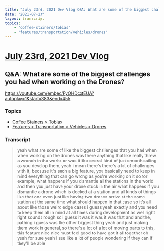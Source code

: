 ```yaml
---
title: "July 23rd, 2021 Dev Vlog Q&A: What are some of the biggest challenges you had when working on the Drones?"
date: "2021-07-23"
layout: transcript
topics:
    - "coffee-stainers/tobias"
    - "features/transportation/vehicles/drones"
---
```

# [July 23rd, 2021 Dev Vlog](../2021-07-23.md)
## Q&A: What are some of the biggest challenges you had when working on the Drones?
https://youtube.com/embed/FyOHDcxtEUA?autoplay=1&start=383&end=455

### Topics
* [Coffee Stainers > Tobias](../topics/coffee-stainers/tobias.md)
* [Features > Transportation > Vehicles > Drones](../topics/features/transportation/vehicles/drones.md)

### Transcript

> yeah what are some of like the biggest challenges that you had when when working on the drones was there anything that like really threw a wrench in the works or was it like overall kind of just smooth sailing as you develop them, yeah i mean there's there's a lot of challenges with it, because it's such a big feature, you basically need to keep in mind everything that can go wrong as you're working on it so for example, what happens if you dismantle all the stations in the world and then you just have your drone stuck in the air what happens if you dismantle a drone which is docked at a station and all kinds of things like that and even just like having two drones arrive at the same station at the same time what should happen in that case so it's all about like those weird edge cases i guess yeah exactly and you need to keep them all in mind at all times during development as well right right sounds rough so i guess it was it was it was that and and the, pathing i guess was the other biggest thing yeah and just making them work in general, so there's a lot of a lot of moving parts to this, this feature nice nice must feel good to have got it all together oh yeah for sure yeah i see like a lot of people wondering if they can if they'll be able
